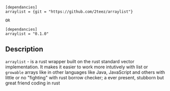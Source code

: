     [dependancies]
    arraylist = {git = "https://github.com/2teez/arraylist"}
        
    OR 
    
    [dependancies]
    arraylist = "0.1.0"

## Description
`arraylist` - is a rust wrapper built on the rust standard vector implementation. It makes it easier to work more intutively with list or `growable` arrays like in other languages like Java, JavaScript and others with little or no "fighting" with rust borrow checker; a ever present, stubborn but great friend coding in rust
